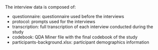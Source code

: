  The interview data is composed of:

* questionnaire: questionnaire used before the interviews
* protocol: prompts used for the interviews
* transcription: full transcription of each interview conducted during the study
* codebook: QDA Miner file with the final codebook of the study
* participants-background.xlsx: participant demographics information
